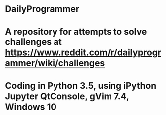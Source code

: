 # DailyProgrammer

# A repository for attempts to solve challenges at https://www.reddit.com/r/dailyprogrammer/wiki/challenges

# Coding in Python 3.5, using iPython Jupyter QtConsole, gVim 7.4, Windows 10
